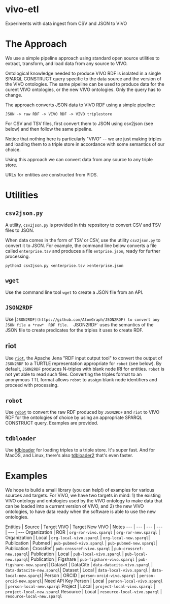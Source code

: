 # vivo-etl
Experiments with data ingest from CSV and JSON to VIVO

# The Approach

We use a simple pipeline approach using standard open source utilities to 
extract, transform, and load data from any source to VIVO.

Ontological 
knowledge needed to produce VIVO RDF is isolated in a single SPARQL CONSTRUCT
query specific to the data source and the version of the VIVO ontologies. The
same pipeline can be used to produce data for the curent VIVO ontologies, or
the new VIVO ontologies.  Only the query has to change.

The approach converts JSON data to VIVO RDF using a simple pipeline:

    JSON -> raw RDF -> VIVO RDF -> VIVO triplestore
    
For CSV and TSV files, first convert them to JSON using csv2json (see below) and then 
follow the same pipeline.

Notice that nothing here is particularly "VIVO" -- we are just making triples and
loading them to a triple store in accordance with some semantics of our choice.

Using this approach we can convert data from any source to any triple store.

URLs for entities are constructed from PIDS.

# Utilities

## `csv2json.py`

A utility, `csv2json.py` is provided in this repository to convert CSV and TSV files 
to JSON.

When data comes in the form of TSV or CSV, use the utility `csv2json.py` to convert
it to JSON.  For example, the command line below converts a file called 
`enterprise.tsv` and produces a file `entprise.json`, ready for further processing.

    python3 csv2json.py <enterprise.tsv >enterprise.json

## `wget`

Use the command line tool `wget` to create a JSON file from an API.

## `JSON2RDF`

Use [`JSON2RDF](https://github.com/AtomGraph/JSON2RDF) to convert any JSON file a *raw* 
RDF file.  `JSON2RDF` uses the semantics
of the JSON file to create predicates for the triples it uses to create RDF.

## riot

Use [`riot`](), the Apache Jena "RDF input output tool" to convert the output of 
`JSON2RDF` to a TURTLE representation appropriate for `robot` (see below).  By
default, `JSON2RDF` produces N-triples with blank node IRI for entities.  `robot` is
not yet able to read such files.  Converting the triples format to an anonymous TTL
format allows `robot` to assign blank node identifiers and proceed with processing.

## `robot`

Use [`robot`](http://robot.obolibrary.org/) to convert the raw RDF produced by `JSON2RDF` 
and `riot` to VIVO RDF for the
ontologies of choice by using an appropriate SPARQL CONSTRUCT query.  Examples
are provided.

## `tdbloader`

Use [tdbloader](https://jena.apache.org/documentation/tdb/commands.html#tdbloader) for 
loading triples to a triple store.  It's super fast. And
for MacOS, and Linux, there's also 
[tdbloader2](https://jena.apache.org/documentation/tdb/commands.html#tdbloader2) 
that's even faster.

# Examples

We hope to build a small library (you can help!) of examples for various sources and
targets.  For VIVO, we have two targets in mind: 1) the existing VIVO ontology and
ontologies used by the VIVO ontology to make data that can be loaded into a current
version of VIVO, and 2) the new VIVO ontologies, to have data ready when the software
is able to use the new ontologies.

Entities | Source | Target VIVO | Target New VIVO | Notes
--- | --- | --- | --- | --- | ---
Organization | ROR | `org-ror-vivo.sparql` | `org-ror-new.sparql` |
Organization | Local | `org-local-vivo.sparql` | `org-local-new.sparql`|
Publication | Pubmed | `pub-pubmed-vivo.sparql` | `pub-pubmed-new.sparql`|
Publication | CrossRef | `pub-crossref-vivo.sparql` | `pub-crossref-new.sparql`|
Publication | Local | `pub-local-vivo.sparql` | `pub-local-new.sparql`|
Publication | Figshare | `pub-figshare-vivo.sparql` | `pub-figshare-new.sparql`|
Dataset | DataCite | `data-datacite-vivo.sparql` | `data-datacite-new.sparql`|
Dataset | Local | `data-local-vivo.sparql` | `data-local-new.sparql`|
Person | ORCID | `person-orcid-vivo.sparql` | `person-orcid-new.sparql`| Need API Key
Person | Local | `person-local-vivo.sparql` | `person-local-new.sparql`
Project | Local | `project-local-vivo.sparql` | `project-local-new.sparql`
Resource | Local | `resource-local-vivo.sparql` | `resource-local-new.sparql`